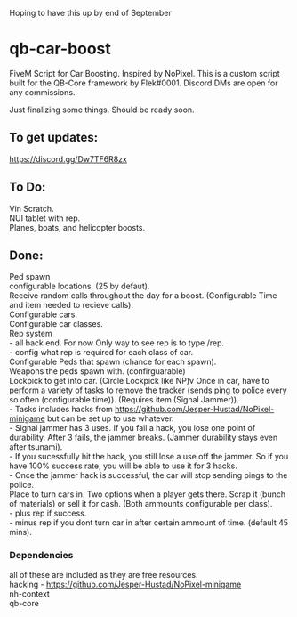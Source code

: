 Hoping to have this up by end of September 


# qb-car-boost
FiveM Script for Car Boosting. Inspired by NoPixel. 
This is a custom script built for the QB-Core framework by Flek#0001. 
Discord DMs are open for any commissions. 

Just finalizing some things. Should be ready soon. 



## To get updates:
https://discord.gg/Dw7TF6R8zx

## To Do:  
Vin Scratch.  
NUI tablet with rep.  
Planes, boats, and helicopter boosts.  
  
  
## Done:  
Ped spawn  
configurable locations. (25 by defaut).  
Receive random calls throughout the day for a boost. (Configurable Time and item needed to recieve calls).  
Configurable cars.  
Configurable car classes.  
Rep system  
    - all back end. For now Only way to see rep is to type /rep.  
    - config what rep is required for each class of car.   
Configurable Peds that spawn (chance for each spawn).  
Weapons the peds spawn with. (confirguarable)  
Lockpick to get into car. (Circle Lockpick like NP)v
Once in car, have to perform a variety of tasks to remove the tracker (sends ping to police every so often (configurable time)). (Requires item (Signal Jammer)).  
    - Tasks includes hacks from https://github.com/Jesper-Hustad/NoPixel-minigame but can be set up to use whatever.   
    - Signal jammer has 3 uses. If you fail a hack, you lose one point of durability. After 3 fails, the jammer breaks. (Jammer durability stays even after tsunami).   
    - If you sucessfully hit the hack, you still lose a use off the jammer. So if you have 100% success rate, you will be able to use it for 3 hacks.  
    - Once the jammer hack is successful, the car will stop sending pings to the police.   
Place to turn cars in. Two options when a player gets there. Scrap it (bunch of materials) or sell it for cash. (Both ammounts configurable per class).  
    - plus rep if success.  
    - minus rep if you dont turn car in after certain ammount of time. (default 45 mins).   
  
### Dependencies  
all of these are included as they are free resources.  
hacking - https://github.com/Jesper-Hustad/NoPixel-minigame  
nh-context  
qb-core  
  
